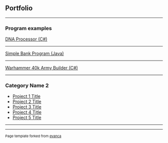 ## Portfolio

---

### Program examples

[DNA Processor (C#)](https://github.com/jamclaub/DNAcore3.git) 

---
[Simple Bank Program (Java)](https://github.com/jamclaub/JavaBank.git)

---
[Warhammer 40k Army Builder (C#)](https://github.com/Ian1993/352-Semester-Group-Project.git)

---

### Category Name 2

- [Project 1 Title](http://example.com/)
- [Project 2 Title](http://example.com/)
- [Project 3 Title](http://example.com/)
- [Project 4 Title](http://example.com/)
- [Project 5 Title](http://example.com/)

---




---
<p style="font-size:11px">Page template forked from <a href="https://github.com/evanca/quick-portfolio">evanca</a></p>
<!-- Remove above link if you don't want to attibute -->
